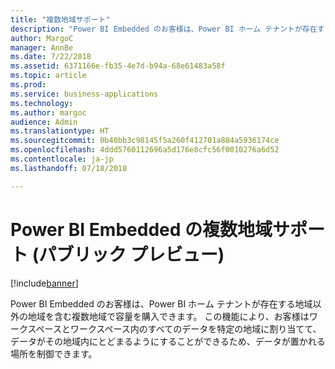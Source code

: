 ```yaml
---
title: "複数地域サポート"
description: "Power BI Embedded のお客様は、Power BI ホーム テナントが存在する地域以外の地域を含む複数地域で容量を購入できます。"
author: MargoC
manager: AnnBe
ms.date: 7/22/2018
ms.assetid: 6371166e-fb35-4e7d-b94a-68e61483a58f
ms.topic: article
ms.prod: 
ms.service: business-applications
ms.technology: 
ms.author: margoc
audience: Admin
ms.translationtype: HT
ms.sourcegitcommit: 0b40bb3c98145f5a260f412701a884a5936174ce
ms.openlocfilehash: 4ddd5760112696a5d176e8cfc56f0010276a6d52
ms.contentlocale: ja-jp
ms.lasthandoff: 07/18/2018

---
```

#  <a name="multi-region-support-for-power-bi-embedded-public-preview"></a>Power BI Embedded の複数地域サポート (パブリック プレビュー) 


[!include[banner](../../../includes/banner.md)]

Power BI Embedded のお客様は、Power BI ホーム テナントが存在する地域以外の地域を含む複数地域で容量を購入できます。 この機能により、お客様はワークスペースとワークスペース内のすべてのデータを特定の地域に割り当てて、データがその地域内にとどまるようにすることができるため、データが置かれる場所を制御できます。

